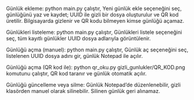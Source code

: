 Günlük ekleme: python main.py çalıştır, Yeni günlük ekle seçeneğini seç, günlüğünü yaz ve kaydet; UUID ile gizli bir dosya oluşturulur ve QR kod üretilir. Bilgisayarda gizlenir ve QR kodu bilmeyen kimse günlüğü açamaz.

Günlükleri listeleme: python main.py çalıştır, Günlükleri listele seçeneğini seç, tüm kayıtlı günlükler UUID dosya adlarıyla görüntülenir.

Günlüğü açma (manuel): python main.py çalıştır, Günlük aç seçeneğini seç, listelenen UUID dosya adını gir, günlük Notepad ile açılır.

Günlüğü açma (QR kod ile): python qr_oku.py gizli_gunlukler/QR_KOD.png komutunu çalıştır, QR kod taranır ve günlük otomatik açılır.

Günlüğü güncelleme veya silme: Günlük Notepad’de düzenlenebilir, gizli klasörden manuel olarak silinebilir. Silinen günlük geri alınamaz.
